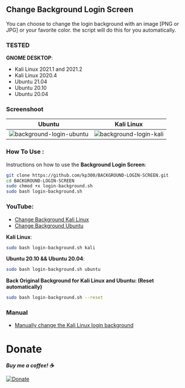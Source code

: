## Change Background Login Screen
 
You can choose to change the login background with an image [PNG or JPG] or your favorite color. the script will do this for you automatically.

### TESTED
**GNOME DESKTOP**:
* Kali Linux 2021.1 and 2021.2 
* Kali Linux 2020.4
* Ubuntu 21.04
* Ubuntu 20.10
* Ubuntu 20.04

### Screenshoot
| Ubuntu | Kali Linux	|
| ------------  | ------------ |
|![background-login-ubuntu](https://user-images.githubusercontent.com/58439463/96018458-7dd4e980-0e75-11eb-8d8d-6d33c3b3ebaf.png)|![background-login-kali](https://user-images.githubusercontent.com/58439463/87871917-af592880-c9de-11ea-90dc-01732f456b2d.png)

### How To Use :
Instructions on how to use the **Background Login Screen**:

```bash
git clone https://github.com/kp300/BACKGROUND-LOGIN-SCREEN.git
cd BACKGROUND-LOGIN-SCREEN
sudo chmod +x login-background.sh
sudo bash login-background.sh
```

### YouTube: 
 - [Change Background Kali Linux](https://www.youtube.com/watch?v=NHftNCVggn8&t=1s)
 - [Change Background Ubuntu](https://www.youtube.com/watch?v=imdXro-2YZ4)

**Kali Linux**:

```bash
sudo bash login-background.sh kali
```

**Ubuntu 20.10 && Ubuntu 20.04**:

```bash
sudo bash login-background.sh ubuntu
```
**Back Original Background for **Kali Linux** and **Ubuntu**: (Reset automatically)**

```bash
sudo bash login-background.sh --reset
```

### Manual
 - [Manually change the Kali Linux login background](https://www.duniamastah.com/2021/04/cara-ganti-background-login-screen.html)

# Donate
***Buy me a coffee! :coffee:***

[![Donate](https://img.shields.io/badge/Donate-PayPal-green.svg)](https://ko-fi.com/kalitutorial)

